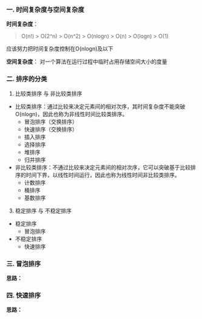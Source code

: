 
### 一. 时间复杂度与空间复杂度

  **时间复杂度**：
  > O(n!) > O(2^n) > O(n^2) > O(nlogn) > O(n) > O(logn) > O(1)
  
  应该努力把时间复杂度控制在O(nlogn)及以下
  
  **空间复杂度**：
  对一个算法在运行过程中临时占用存储空间大小的度量
  
### 二. 排序的分类

1.  比较类排序 与 非比较类排序
  - 比较类排序：通过比较来决定元素间的相对次序，其时间复杂度不能突破 O(nlogn)，因此也称为非线性时间比较类排序。
    - 冒泡排序（交换排序）
    - 快速排序（交换排序）
    - 插入排序
    - 选择排序
    - 堆排序
    - 归并排序
  - 非比较类排序：不通过比较来决定元素间的相对次序，它可以突破基于比较排序的时间下界，以线性时间运行，因此也称为线性时间非比较类排序。
    - 计数排序
    - 桶排序
    - 基数排序
3.  稳定排序 与 不稳定排序
  - 稳定排序
    - 冒泡排序
  - 不稳定排序
    - 快速排序

### 三. 冒泡排序

**思路：** 

### 四. 快速排序

**思路：**
